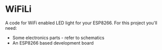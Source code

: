 # WiFiLi
A code for WiFi enabled LED light for your ESP8266.
 For this project you'll need:
 + Some electronics parts - refer to schematics
 + An ESP8266 based development board
